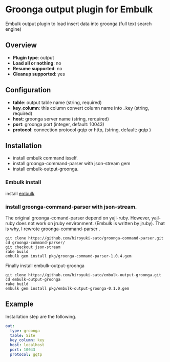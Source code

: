 # Groonga output plugin for Embulk

Embulk output plugin to load insert data into groonga (full text search engine)

## Overview

* **Plugin type**: output
* **Load all or nothing**: no
* **Resume supported**: no
* **Cleanup supported**: yes

## Configuration

- **table**: output table name (string, required)
- **key_column**: this column convert column name into _key (string, required)
- **host**: groonga server name (string, rerquired)
- **port**: groonga port (integer, default: 10043)
- **protocol**: connection protocol gqtp or http, (string, default: gqtp )


## Installation

* install embulk command isself.
* install groonga-command-parser with json-stream gem
* install embulk-output-groonga.

### Embulk install

install [embulk](https://github.com/embulk/embulk#quick-start)

### install groonga-command-parser with json-stream.

The original groonga-comand-parser depend on yajl-ruby.
However, yajl-ruby does not work on jruby environment.
(Embulk is written by jruby).
That is why, I rewrote groonga-command-parser .

```
git clone https://github.com/hiroyuki-sato/groonga-command-parser.git
cd groonga-command-parser/
git checkout json-stream
rake build
embulk gem install pkg/groonga-command-parser-1.0.4.gem
```

Finally install embulk-output-groonga

```
git clone https://github.com/hiroyuki-sato/embulk-output-groonga.git
cd embulk-output-groonga
rake build
embulk gem install pkg/embulk-output-groonga-0.1.0.gem
```

## Example

Installation step are the following.

```yaml
out:
  type: groonga
  table: Site
  key_column: key
  host: localhost
  port: 10043
  protocol: gqtp
```
